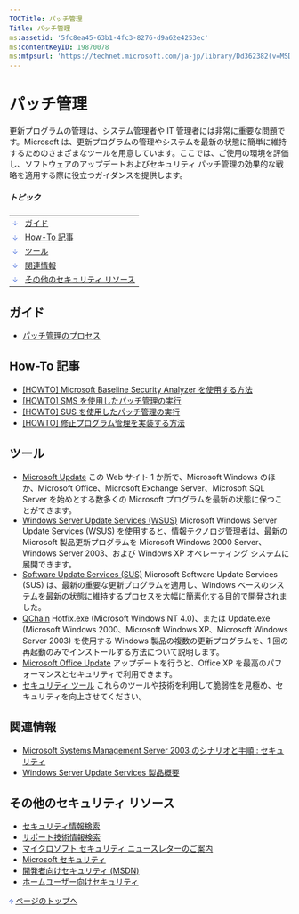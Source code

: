 ```yaml
---
TOCTitle: パッチ管理
Title: パッチ管理
ms:assetid: '5fc8ea45-63b1-4fc3-8276-d9a62e4253ec'
ms:contentKeyID: 19870078
ms:mtpsurl: 'https://technet.microsoft.com/ja-jp/library/Dd362382(v=MSDN.10)'
---
```


パッチ管理
==========

更新プログラムの管理は、システム管理者や IT 管理者には非常に重要な問題です。Microsoft は、更新プログラムの管理やシステムを最新の状態に簡単に維持するためのさまざまなツールを用意しています。ここでは、ご使用の環境を評価し、ソフトウェアのアップデートおよびセキュリティ パッチ管理の効果的な戦略を適用する際に役立つガイダンスを提供します。

##### トピック

|                                                                                                                                                                 |                                       |
|-----------------------------------------------------------------------------------------------------------------------------------------------------------------|---------------------------------------|
| [<img src="images/dd362382.arrow_px_down(ja-jp,TechNet.10).gif" alt="ガイド" width="7" height="9" />](#eaa)                        | [ガイド](#eaa)                        |
| [<img src="images/dd362382.arrow_px_down(ja-jp,TechNet.10).gif" alt="How-To 記事" width="7" height="9" />](#eeb)                   | [How-To 記事](#eeb)                   |
| [<img src="images/dd362382.arrow_px_down(ja-jp,TechNet.10).gif" alt="ツール" width="7" height="9" />](#esb)                        | [ツール](#esb)                        |
| [<img src="images/dd362382.arrow_px_down(ja-jp,TechNet.10).gif" alt="関連情報" width="7" height="9" />](#emc)                      | [関連情報](#emc)                      |
| [<img src="images/dd362382.arrow_px_down(ja-jp,TechNet.10).gif" alt="その他のセキュリティ リソース" width="7" height="9" />](#euc) | [その他のセキュリティ リソース](#euc) |

ガイド
------

-   [パッチ管理のプロセス](https://www.microsoft.com/japan/technet/security/topics/patchmanagement/secmod193.mspx)

How-To 記事 
------------

-   [\[HOWTO\] Microsoft Baseline Security Analyzer を使用する方法](https://msdn.microsoft.com/ja-jp/library/cc402098.aspx)
-   [\[HOWTO\] SMS を使用したパッチ管理の実行](https://www.microsoft.com/japan/technet/security/prodtech/sms/secmod199.mspx)
-   [\[HOWTO\] SUS を使用したパッチ管理の実行](https://www.microsoft.com/japan/technet/security/prodtech/sus/secmod198.mspx)
-   [\[HOWTO\] 修正プログラム管理を実装する方法](https://msdn.microsoft.com/ja-jp/library/cc402087.aspx)

ツール 
-------

-   [Microsoft Update](https://update.microsoft.com/microsoftupdate/)
    この Web サイト 1 か所で、Microsoft Windows のほか、Microsoft Office、Microsoft Exchange Server、Microsoft SQL Server を始めとする数多くの Microsoft プログラムを最新の状態に保つことができます。
-   [Windows Server Update Services (WSUS)](https://www.microsoft.com/japan/windowsserversystem/updateservices/default.mspx)
    Microsoft Windows Server Update Services (WSUS) を使用すると、情報テクノロジ管理者は、最新の Microsoft 製品更新プログラムを Microsoft Windows 2000 Server、Windows Server 2003、および Windows XP オペレーティング システムに展開できます。
-   [Software Update Services (SUS)](https://www.microsoft.com/japan/windowsserversystem/updateservices/evaluation/previous/default.mspx)
    Microsoft Software Update Services (SUS) は、最新の重要な更新プログラムを適用し、Windows ベースのシステムを最新の状態に維持するプロセスを大幅に簡素化する目的で開発されました。
-   [QChain](https://support.microsoft.com/default.aspx?scid=kb;ja-jp;296861)
    Hotfix.exe (Microsoft Windows NT 4.0)、または Update.exe (Microsoft Windows 2000、Microsoft Windows XP、Microsoft Windows Server 2003) を使用する Windows 製品の複数の更新プログラムを、1 回の再起動のみでインストールする方法について説明します。
-   [Microsoft Office Update](https://office.microsoft.com/productupdates/)
    アップデートを行うと、Office XP を最高のパフォーマンスとセキュリティで利用できます。
-   [セキュリティ ツール](https://www.microsoft.com/japan/technet/security/tools/default.mspx)
    これらのツールや技術を利用して脆弱性を見極め、セキュリティを向上させてください。

関連情報 
---------

-   [Microsoft Systems Management Server 2003 のシナリオと手順 : セキュリティ](https://www.microsoft.com/japan/technet/prodtechnol/sms/sms2003/security/spsecsms03/default.mspx)
-   [Windows Server Update Services 製品概要](https://www.microsoft.com/japan/windowsserversystem/updateservices/evaluation/overview.mspx)

その他のセキュリティ リソース 
------------------------------

-   [セキュリティ情報検索](https://www.microsoft.com/japan/technet/security/current.aspx)
-   [サポート技術情報検索](https://support.microsoft.com/search/)
-   [マイクロソフト セキュリティ ニュースレターのご案内](https://www.microsoft.com/japan/technet/security/secnews/default.mspx)
-   [Microsoft セキュリティ](https://www.microsoft.com/japan/security/)
-   [開発者向けセキュリティ (MSDN)](https://msdn.microsoft.com/ja-jp/security/default.aspx)
-   [ホームユーザー向けセキュリティ](https://www.microsoft.com/japan/athome/security/default.mspx)

[<img src="images/dd362382.arrow_px_up(ja-jp,TechNet.10).gif" alt="ページのトップへ" width="7" height="9" />](#top) [ページのトップへ](#top)

